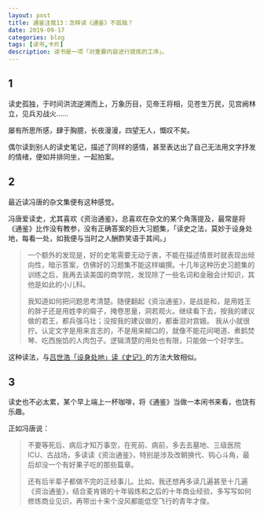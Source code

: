 ```yaml
---
layout: post
title: 通鉴注我13：怎样读《通鉴》不孤独？
date: 2019-09-17
categories: blog
tags: [读书,卡片]
description: 读书是一项「对重要内容进行提炼的工序」。
---
```


## 1

读史孤独，于时间洪流逆溯而上，万象历目，见帝王将相，见苍生万民，见宫阙林立，见兵刃战火……

屡有所思所感，肆于胸臆，长夜漫漫，四望无人，慨叹不矣。

偶尔读到别人的读史笔记，描述了同样的感情，甚至表达出了自己无法用文字抒发的情绪，便如并排同坐，一起拍案。

## 2

最近读冯唐的杂文集便有这种感觉。

冯唐爱读史，尤其喜欢《资治通鉴》，总喜欢在杂文的某个角落提及，最常是将《通鉴》比作没有教参，没有正确答案的巨大习题集，「读史之法，莫妙于设身处地，每看一处，如我便与当时之人酬酢笑语于其间。」

> 一个额外的发现是，好的史笔需要无动于衷，不能在描述情景时就表现出倾向性，暗示答案，仿佛好的习题集不能这样编撰。十几年这种历史习题集的训练之后，我再去读美国的商学院，发现除了一些名词和金融会计知识，其他是如此的小儿科。
> 
> 我知道如何把问题思考清楚。随便翻起《资治通鉴》，是战是和，是用姓王的胖子还是用姓李的瘸子，掩卷思量，洞若观火。继续看下去，按我的建议做的君王，都兵强马壮；没按我的建议做的，都垂泪对宫娥。 我从小就很拧。认定文字是用来言志的，不是用来糊口的，就像不能花间喝道、煮鹤焚琴、吃西施馅的人肉包子。逻辑清楚的用处也有限，只能做一个好学生。

这种读法，与[吕世浩「设身处地」读《史记》](https://www.cnfeat.com/blog/2019/07/27/Mirror08/)的方法大致相似。


## 3

读史也不必太累，某个早上端上一杯咖啡，将《通鉴》当做一本闲书来看，也饶有乐趣。

正如冯唐说：

> 不要等死后、病后才知万事空，在死前、病前，多去去墓地、三级医院ICU、古战场，多读读《资治通鉴》，特别是涉及改朝换代、钩心斗角，最后却没一个有好果子吃的那些篇章。
> 
> 还有后半辈子都做不完的正经事儿。比如，我还想再多读几遍甚至十几遍《资治通鉴》，结合麦肯锡的十年锻炼和之后的十年商业经验，多写写如何修炼商业见识，再带出十来个没风都能低空飞行的青年才俊。 